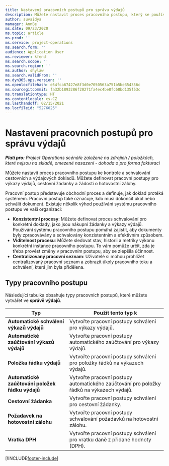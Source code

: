 ```yaml
---
title: Nastavení pracovních postupů pro správu výdajů
description: Můžete nastavit proces pracovního postupu, který se používá ke kontrole a schvalování cestovních a výdajových dokladů.
author: suvaidya
manager: AnnBe
ms.date: 09/23/2020
ms.topic: article
ms.prod: ''
ms.service: project-operations
ms.search.form: ''
audience: Application User
ms.reviewer: kfend
ms.search.scope: ''
ms.search.region: ''
ms.author: shylaw
ms.search.validFrom: ''
ms.dyn365.ops.version: ''
ms.openlocfilehash: e54fca67427e8f3d0e7050563a751b5be354356c
ms.sourcegitcommit: fa32b1893286f20271fa4ec4be8fc68bd135f53c
ms.translationtype: HT
ms.contentlocale: cs-CZ
ms.lasthandoff: 02/15/2021
ms.locfileid: "5276025"
---
```

# <a name="set-up-workflows-for-expense-management"></a>Nastavení pracovních postupů pro správu výdajů

_**Platí pro:** Project Operations scénáře založené na zdrojích / položkách, které nejsou na skladě, omezené nasazení - dohoda o pro forma fakturaci_

Můžete nastavit proces pracovního postupu ke kontrole a schvalování cestovních a výdajových dokladů. Můžete definovat pracovní postupy pro výkazy výdajů, cestovní žádanky a žádosti o hotovostní zálohy.

Pracovní postup představuje obchodní proces a definuje, jak doklad protéká systémem. Pracovní postup také označuje, kdo musí dokončit úkol nebo schválit dokument. Existuje několik výhod používání systému pracovního postupu ve vaší organizaci:

- **Konzistentní procesy**: Můžete definovat proces schvalování pro konkrétní doklady, jako jsou nákupní žádanky a výkazy výdajů. Používání systému pracovního postupu pomáhá zajistit, aby dokumenty byly zpracovávány a schvalovány konzistentním a efektivním způsobem.
- **Viditelnost procesu**: Můžete sledovat stav, historii a metriky výkonu konkrétní instance pracovního postupu. To vám pomůže určit, zda je třeba provést změny v pracovním postupu, aby se zlepšila účinnost.
- **Centralizovaný pracovní seznam**: Uživatelé si mohou prohlížet centralizovaný pracovní seznam a zobrazit úkoly pracovního toku a schválení, která jim byla přidělena. 

## <a name="workflow-types"></a>Typy pracovního postupu

Následující tabulka obsahuje typy pracovních postupů, které můžete vytvářet ve **správě výdajů**.


|              <strong>Typ</strong>              |                   <strong>Použít tento typ k</strong>                   |
|-------------------------------------------------|-----------------------------------------------------------------------|
|   <strong>Automatické schválení výkazů výdajů</strong> |            Vytvořte pracovní postupy schválení pro výkazy výdajů.             |
|  <strong>Automatické zaúčtování výkazů výdajů</strong>   |        Vytvořte pracovní postupy automatického zaúčtování pro výkazy výdajů.        |
|       <strong>Položka řádku výdajů</strong>        |     Vytvořte pracovní postupy schválení pro položky řádků na výkazech výdajů.      |
| <strong>Automatické zaúčtování položek řádku výdajů</strong> | Vytvořte pracovní postupy automatického zaúčtování pro položky řádků na výkazech výdajů. |
|       <strong>Cestovní žádanka</strong>       |          Vytvořte pracovní postupy schválení pro cestovní žádanky.           |
|      <strong>Požadavek na hotovostní zálohu</strong>      |         Vytvořte pracovní postupy schvalování požadavků na hotovostní zálohu.          |
|        <strong>Vratka DPH</strong>        | Vytvořte pracovní postupy schválení pro vratku daně z přidané hodnoty (DPH).  |


[!INCLUDE[footer-include](../includes/footer-banner.md)]